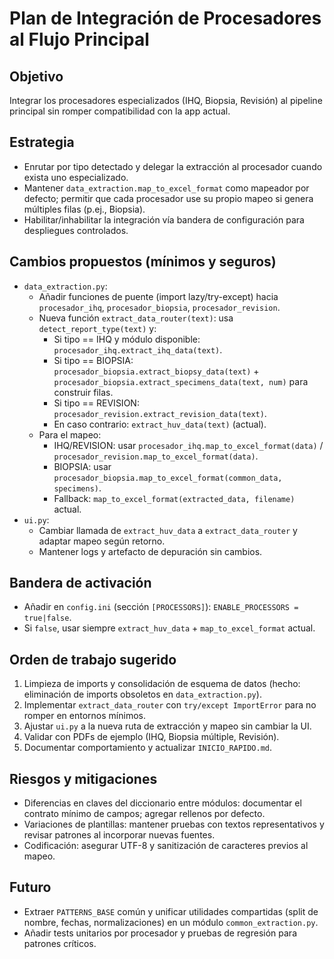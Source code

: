 # Plan de Integración de Procesadores al Flujo Principal

## Objetivo
Integrar los procesadores especializados (IHQ, Biopsia, Revisión) al pipeline principal sin romper compatibilidad con la app actual.

## Estrategia
- Enrutar por tipo detectado y delegar la extracción al procesador cuando exista uno especializado.
- Mantener `data_extraction.map_to_excel_format` como mapeador por defecto; permitir que cada procesador use su propio mapeo si genera múltiples filas (p.ej., Biopsia).
- Habilitar/inhabilitar la integración vía bandera de configuración para despliegues controlados.

## Cambios propuestos (mínimos y seguros)
- `data_extraction.py`:
  - Añadir funciones de puente (import lazy/try-except) hacia `procesador_ihq`, `procesador_biopsia`, `procesador_revision`.
  - Nueva función `extract_data_router(text)`: usa `detect_report_type(text)` y:
    - Si tipo == IHQ y módulo disponible: `procesador_ihq.extract_ihq_data(text)`.
    - Si tipo == BIOPSIA: `procesador_biopsia.extract_biopsy_data(text)` + `procesador_biopsia.extract_specimens_data(text, num)` para construir filas.
    - Si tipo == REVISION: `procesador_revision.extract_revision_data(text)`.
    - En caso contrario: `extract_huv_data(text)` (actual).
  - Para el mapeo:
    - IHQ/REVISION: usar `procesador_ihq.map_to_excel_format(data)` / `procesador_revision.map_to_excel_format(data)`.
    - BIOPSIA: usar `procesador_biopsia.map_to_excel_format(common_data, specimens)`.
    - Fallback: `map_to_excel_format(extracted_data, filename)` actual.
- `ui.py`:
  - Cambiar llamada de `extract_huv_data` a `extract_data_router` y adaptar mapeo según retorno.
  - Mantener logs y artefacto de depuración sin cambios.

## Bandera de activación
- Añadir en `config.ini` (sección `[PROCESSORS]`): `ENABLE_PROCESSORS = true|false`.
- Si `false`, usar siempre `extract_huv_data` + `map_to_excel_format` actual.

## Orden de trabajo sugerido
1) Limpieza de imports y consolidación de esquema de datos (hecho: eliminación de imports obsoletos en `data_extraction.py`).
2) Implementar `extract_data_router` con `try/except ImportError` para no romper en entornos mínimos.
3) Ajustar `ui.py` a la nueva ruta de extracción y mapeo sin cambiar la UI.
4) Validar con PDFs de ejemplo (IHQ, Biopsia múltiple, Revisión).
5) Documentar comportamiento y actualizar `INICIO_RAPIDO.md`.

## Riesgos y mitigaciones
- Diferencias en claves del diccionario entre módulos: documentar el contrato mínimo de campos; agregar rellenos por defecto.
- Variaciones de plantillas: mantener pruebas con textos representativos y revisar patrones al incorporar nuevas fuentes.
- Codificación: asegurar UTF-8 y sanitización de caracteres previos al mapeo.

## Futuro
- Extraer `PATTERNS_BASE` común y unificar utilidades compartidas (split de nombre, fechas, normalizaciones) en un módulo `common_extraction.py`.
- Añadir tests unitarios por procesador y pruebas de regresión para patrones críticos.

